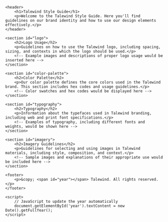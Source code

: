<!DOCTYPE html>
<html>
<head>
    <title>Talewind Style Guide</title>
</head>
<body>

    <header>
        <h1>Talewind Style Guide</h1>
        <p>Welcome to the Talewind Style Guide. Here you'll find guidelines on our brand identity and how to use our design elements effectively.</p>
    </header>

    <section id="logo">
        <h2>Logo Usage</h2>
        <p>Guidelines on how to use the Talewind logo, including spacing, sizing, and contexts in which the logo should be used.</p>
        <!-- Example images and descriptions of proper logo usage would be inserted here -->
    </section>

    <section id="color-palette">
        <h2>Color Palette</h2>
        <p>Our color palette defines the core colors used in the Talewind brand. This section includes hex codes and usage guidelines.</p>
        <!-- Color swatches and hex codes would be displayed here -->
    </section>

    <section id="typography">
        <h2>Typography</h2>
        <p>Information about the typefaces used in Talewind branding, including web and print font specifications.</p>
        <!-- Examples of typography, including different fonts and weights, would be shown here -->
    </section>

    <section id="imagery">
        <h2>Imagery Guidelines</h2>
        <p>Guidelines for selecting and using images in Talewind materials, including style, composition, and context.</p>
        <!-- Sample images and explanations of their appropriate use would be included here -->
    </section>

    <footer>
        <p>&copy; <span id="year"></span> Talewind. All rights reserved.</p>
    </footer>

    <script>
        // JavaScript to update the year automatically
        document.getElementById('year').textContent = new Date().getFullYear();
    </script>

</body>
</html>
